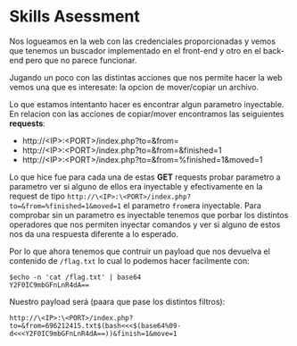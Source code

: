 # Skills Asessment

Nos logueamos en la web con las credenciales proporcionadas y vemos que tenemos un buscador implementado en el front-end y otro en el back-end pero que no parece funcionar.

Jugando un poco con las distintas acciones que nos permite hacer la web vemos una que es interesate: la opcion de mover/copiar un archivo.

Lo que estamos intentanto hacer es encontrar algun parametro inyectable. En relacion con las acciones de copiar/mover encontramos las seiguientes **requests**:

- http://\<IP>:\<PORT>/index.php?to=&from=
- http://\<IP>:\<PORT>/index.php?to=&from=&finished=1
- http://\<IP>:\<PORT>/index.php?to=&from=%finished=1&moved=1

Lo que hice fue para cada una de estas **GET** requests probar parametro a parametro ver si alguno de ellos era inyectable y efectivamente en la request de tipo `http://\<IP>:\<PORT>/index.php?to=&from=%finished=1&moved=1` el parametro `from`era inyectable. Para comprobar sin un parametro es inyectable tenemos que porbar los distintos operadores que nos permiten inyectar comandos y ver si alguno de estos nos da una respuesta diferente a lo esperado.

Por lo que ahora tenemos que contruir un payload que nos devuelva el contenido de `/flag.txt` lo cual lo podemos hacer facilmente con:

```
$echo -n 'cat /flag.txt' | base64                                      
Y2F0IC9mbGFnLnR4dA==
```

Nuestro payload será (paara que pase los distintos filtros):

`http://\<IP>:\<PORT>/index.php?to=&from=696212415.txt$(bash<<<$(base64%09-d<<<Y2F0IC9mbGFnLnR4dA==))&finish=1&move=1`

